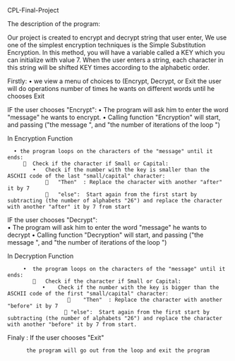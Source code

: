 CPL-Final-Project

The description of the program:

Our project is created to encrypt and decrypt string that user enter, We use one of the simplest encryption techniques is the Simple Substitution Encryption. 
In this method, you will have a variable called a KEY which you can initialize with value 7.
When the user enters a string, each character in this string will be shifted KEY times according to the alphabetic order. 

      
      
      
      
   Firstly:
       •	we view a menu of choices to (Encrypt, Decrypt, or Exit the user will do operations number of times he wants on different words until he chooses Exit       
       
       
  
   IF the user chooses "Encrypt":
                •	The program will ask him to enter the word "message" he wants to encrypt.
                 •	Calling function "Encryption" will start, and passing ("the message ", and "the number of iterations of the loop ") 


  In Encryption Function

      •	the program loops on the characters of the "message" until it ends:
         	Check if the character if Small or Capital:
            •	Check if the number with the key is smaller than the ASCHII code of the last "small/capital" character:
                	"Then"  : Replace the character with another "after" it by 7
                	"else":  Start again from the first start by subtracting (the number of alphabets "26") and replace the character with another "after" it by 7 from start





   IF the user chooses "Decrypt":      
                     •	The program will ask him to enter the word "message" he wants to decrypt 
                       •	Calling function "Decryption" will start, and passing ("the message ", and "the number of iterations of the loop ") 
 
              
   In Decryption Function
   
         •	the program loops on the characters of the "message" until it ends:
            	Check if the character if Small or Capital:
               •	Check if the number with the key is bigger than the ASCHII code of the first "small/capital" character:
                       	"Then"  : Replace the character with another "before" it by 7
                      	"else":  Start again from the first start by subtracting (the number of alphabets "26") and replace the character with another "before" it by 7 from start.
                
        
        
             
   Finaly : If the user chooses "Exit"
   
          the program will go out from the loop and exit the program


